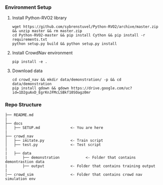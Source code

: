 ### Environment Setup

1.  Install Python-RVO2 library
	```
	wget https://github.com/sybrenstuvel/Python-RVO2/archive/master.zip && unzip master && rm master.zip
	cd Python-RVO2-master && pip install Cython && pip install -r requirements.txt
	python setup.py build && python setup.py install
	```

2.  Install CrowdNav environment
	```
	pip install -e .
	```

3.  Download data
	```
	cd crowd_nav && mkdir data/demonstration/ -p && cd data/demonstration
	pip install gdown && gdown https://drive.google.com/uc?id=1D2guAxD_EgrKnJFMcLSBkf10SOagz0mr
	```

### Repo Structure
```
├── README.md
|
├── docs
│   ├── SETUP.md              <- You are here
|
├── crowd_nav
│   ├── imitate.py            <- Train script
│   ├── test.py               <- Test script
|
|   ├── data
|   	├── demonstration            <- Folder that contains demontrastion data
|   	├── output            <- Folder that contains training output
|
|── crowd_sim                 <- Folder that contains crowd nav simulation env
```
